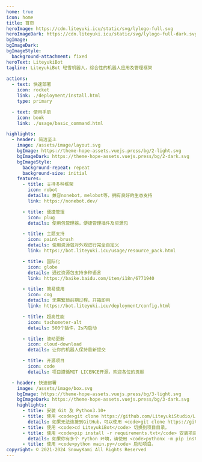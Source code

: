 ```yaml
---
home: true
icon: home
title: 首页
heroImage: https://cdn.liteyuki.icu/static/svg/lylogo-full.svg
heroImageDark: https://cdn.liteyuki.icu/static/svg/lylogo-full-dark.svg
bgImage:
bgImageDark:
bgImageStyle:
  background-attachment: fixed
heroText: LiteyukiBot
tagline: LiteyukiBot 轻雪机器人，综合性的机器人应用及管理框架
 
actions:
  - text: 快速部署
    icon: rocket
    link: ./deployment/install.html
    type: primary

  - text: 使用手册
    icon: book
    link: ./usage/basic_command.html

highlights:
  - header: 简洁至上
    image: /assets/image/layout.svg
    bgImage: https://theme-hope-assets.vuejs.press/bg/2-light.svg
    bgImageDark: https://theme-hope-assets.vuejs.press/bg/2-dark.svg
    bgImageStyle:
      background-repeat: repeat
      background-size: initial
    features:
      - title: 支持多种框架
        icon: robot
        details: 兼容nonebot，melobot等，拥有良好的生态支持
        link: https://nonebot.dev/

      - title: 便捷管理
        icon: plug
        details: 使用包管理器，便捷管理插件及资源包

      - title: 主题支持
        icon: paint-brush
        details: 使用资源包对外观进行完全自定义
        link: https://bot.liteyuki.icu/usage/resource_pack.html

      - title: 国际化
        icon: globe
        details: 通过资源包支持多种语言
        link: https://baike.baidu.com/item/i18n/6771940

      - title: 简易使用
        icon: cog
        details: 无需繁琐前期过程，开箱即用
        link: https://bot.liteyuki.icu/deployment/config.html

      - title: 超高性能
        icon: tachometer-alt
        details: 500个插件，2s内启动

      - title: 滚动更新
        icon: cloud-download
        details: 让你的机器人保持最新提交

      - title: 开源项目
        icon: code
        details: 项目遵循MIT LICENCE开源，欢迎各位的贡献

  - header: 快速部署
    image: /assets/image/box.svg
    bgImage: https://theme-hope-assets.vuejs.press/bg/3-light.svg
    bgImageDark: https://theme-hope-assets.vuejs.press/bg/3-dark.svg
    highlights:
      - title: 安装 Git 及 Python3.10+
      - title: 使用 <code>git clone https://github.com/LiteyukiStudio/LiteyukiBot --depth=1</code> 以克隆项目至本地。
        details: 如果无法连接到GitHub，可以使用 <code>git clone https://gitee.com/snowykami/LiteyukiBot --depth=1</code>。
      - title: 使用 <code>cd LiteyukiBot</code> 切换到项目目录。
      - title: 使用 <code>pip install -r requirements.txt</code> 安装项目依赖。
        details: 如果你有多个 Python 环境，请使用 <code>pythonx -m pip install -r requirements.txt</code>。
      - title: 使用 <code>python main.py</code> 启动项目。
copyright: © 2021-2024 SnowyKami All Rights Reserved
---
```

<script>
// 定义全局变量来存储数据
let globalTotal = 0;
let globalOnline = 0;

// 从API获取数据并更新全局变量
function fetchAndUpdateData() {
    Promise.all([
        fetch("https://api.liteyuki.icu/count").then(res => res.json()),
        fetch("https://api.liteyuki.icu/online").then(res => res.json())
    ])
        .then(([countRes, onlineRes]) => {
            globalTotal = countRes.register;
            globalOnline = onlineRes.online;
        })
        .catch(err => {
            console.error("Error fetching data:", err);
        });
}

// 更新页面显示，使用全局变量中的数据
function updatePageDisplay() {
    let countInfo = document.getElementById("count-info");
    if (!countInfo) {
        let info = `<div id="count-info" style="text-align: center; font-size: 20px; font-weight: 500">
            全球实例:<span id="total">${globalTotal}</span>&nbsp;&nbsp;&nbsp;&nbsp;当前在线:<span id="online">${globalOnline}</span></div>`;
        let mainDescription = document.querySelector("#main-description");
        if (mainDescription) {
            mainDescription.insertAdjacentHTML('afterend', info);
        }
    }
}

// 初始调用更新数据
fetchAndUpdateData();
updatePageDisplay();

// 设置定时器，分别以不同频率调用更新数据和更新页面的函数
setInterval(fetchAndUpdateData, 10000); // 每10秒更新一次数据
setInterval(updatePageDisplay, 1000); // 每1秒更新一次页面显示
</script>